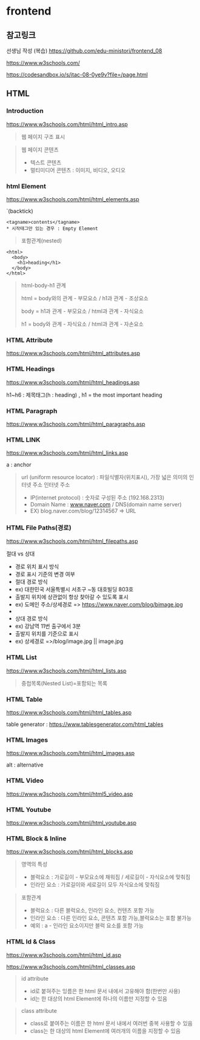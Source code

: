# frontend

## 참고링크

선생님 작성 (복습) https://github.com/edu-ministori/frontend_08

https://www.w3schools.com/

https://codesandbox.io/s/itac-08-0ye9v?file=/page.html

## HTML

### Introduction

https://www.w3schools.com/html/html_intro.asp

> 웹 페이지 구조 표시

> 웹 페이지 콘텐츠
>
> - 텍스트 콘텐츠
> - 멀티미디어 콘텐츠 : 이미지, 비디오, 오디오

### html Element

https://www.w3schools.com/html/html_elements.asp

`(backtick)

```
<tagname>contents</tagname>
* 시작태그만 있는 경우 : Empty Element
```

> 포함관계(nested)

```
<html>
  <body>
    <h1>heading</h1>
  </body>
</html>
```

> html-body-h1 관계
>
> html = body와의 관계 - 부모요소 / h1과 관계 - 조상요소
>
> body = h1과 관계 - 부모요소 / html과 관계 - 자식요소
>
> h1 = body와 관계 - 자식요소 / html과 관계 - 자손요소

### HTML Attribute

https://www.w3schools.com/html/html_attributes.asp

### HTML Headings

https://www.w3schools.com/html/html_headings.asp

h1~h6 : 제목태그(h : heading) , h1 = the most important heading

### HTML Paragraph

https://www.w3schools.com/html/html_paragraphs.asp

### HTML LINK

https://www.w3schools.com/html/html_links.asp

a : anchor

> url (uniform resource locator) : 파일식별자(위치표시), 가장 넓은 의미의 인터넷 주소
> 인터넷 주소
>
> - IP(internet protocol) : 숫자로 구성된 주소 (192.168.2313)
> - Domain Name : www.naver.com / DNS(domain name server)
> - EX) blog.naver.com/blog/12314567 => URL

### HTML File Paths(경로)

https://www.w3schools.com/html/html_filepaths.asp

절대 vs 상대

- 경로 위치 표시 방식
- 경로 표시 기준의 변경 여부
- 절대 경로 방식
- ex) 대한민국 서울특별시 서초구 ~동 대호빌딩 803호
- 출발지 위치에 상관없이 항상 찾아갈 수 있도록 표시
- ex) 도메인 주소/상세경로 => https://www.naver.com/blog/bimage.jpg
-
- 상대 경로 방식
- ex) 강남역 11번 출구에서 3분
- 출발지 위치를 기준으로 표시
- ex) 상세경로 =>/blog/image.jpg || image.jpg

### HTML List

https://www.w3schools.com/html/html_lists.asp

> 중첩목록(Nested List)=포함되는 목록

### HTML Table

https://www.w3schools.com/html/html_tables.asp

table generator : https://www.tablesgenerator.com/html_tables

### HTML Images

https://www.w3schools.com/html/html_images.asp

alt : alternative

### HTML Video

https://www.w3schools.com/html/html5_video.asp

### HTML Youtube

https://www.w3schools.com/html/html_youtube.asp

### HTML Block & Inline

https://www.w3schools.com/html/html_blocks.asp

>영역의 특성
> - 블럭요소 : 가로길이 - 부모요소에 채워짐 / 세로길이 - 자식요소에 맞춰짐
> - 인라인 요소 : 가로길이와 세로길이 모두 자식요소에 맞춰짐

> 포함관계
>
> - 블럭요소 : 다른 블럭요소, 인라인 요소, 컨텐츠 포함 가능
> - 인라인 요소 : 다른 인라인 요소, 콘텐츠 포함 가능,블럭요소는 포함 불가능
> - 예외 : a - 인라인 요소이지만 블럭 요소를 포함 가능

### HTML Id & Class

https://www.w3schools.com/html/html_id.asp

https://www.w3schools.com/html/html_classes.asp

> id attribute
>
> - id로 붙혀주는 잉름은 한 html 문서 내에서 고유해야 함(한번만 사용)
> - id는 한 대상의 html Element에 하나의 이름만 지정할 수 있음

> class attribute
>
> - class로 붙여주는 이름은 한 html 문서 내에서 여러번 중복 사용할 수 있음
> - class는 한 대상의 html Element에 여러개의 이름을 지정할 수 있음
